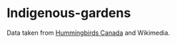 # Indigenous-gardens

Data taken from [Hummingbirds Canada](https://hummingbirdscanada.ca/provinces/britishcolumbia/plants) and Wikimedia.

